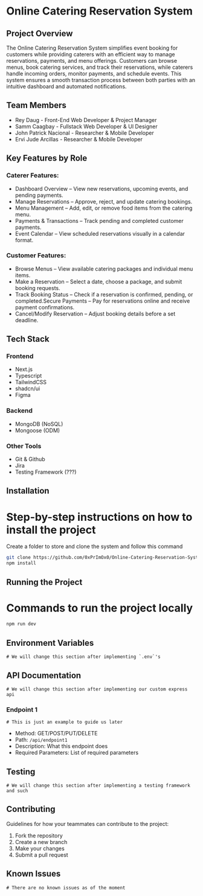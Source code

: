 # Online Catering Reservation System

## Project Overview
The Online Catering Reservation System simplifies event booking for customers while providing caterers with an efficient way to manage reservations, payments, and menu offerings. Customers can browse menus, book catering services, and track their reservations, while caterers handle incoming orders, monitor payments, and schedule events. This system ensures a smooth transaction process between both parties with an intuitive dashboard and automated notifications.

## Team Members
- Rey Daug - Front-End Web Developer & Project Manager
- Samm Caagbay - Fullstack Web Developer & UI Designer
- John Patrick Nacional - Researcher & Mobile Developer
- Ervi Jude Arcillas - Researcher & Mobile Developer

## Key Features by Role
### Caterer Features:
- Dashboard Overview – View new reservations, upcoming events, and pending payments.
- Manage Reservations – Approve, reject, and update catering bookings.
- Menu Management – Add, edit, or remove food items from the catering menu.
- Payments & Transactions – Track pending and completed customer payments.
- Event Calendar – View scheduled reservations visually in a calendar format.

###  Customer Features:
- Browse Menus – View available catering packages and individual menu items.
- Make a Reservation – Select a date, choose a package, and submit booking requests.
- Track Booking Status – Check if a reservation is confirmed, pending, or completed.Secure Payments – Pay for reservations online and receive payment confirmations.
- Cancel/Modify Reservation – Adjust booking details before a set deadline.

## Tech Stack
### Frontend
- Next.js
- Typescript
- TailwindCSS
- shadcn/ui
- Figma

### Backend
- MongoDB (NoSQL)
- Mongoose (ODM)

### Other Tools
- Git & Github
- Jira
- Testing Framework (???)

## Installation
# Step-by-step instructions on how to install the project
Create a folder to store and clone the system and follow this command
```bash
git clone https://github.com/0xPrImOx0/Online-Catering-Reservation-System ./
npm install 
```

## Running the Project
# Commands to run the project locally
```bash
npm run dev
```

## Environment Variables
```# We will change this section after implementing `.env`'s```


## API Documentation
```# We will change this section after implementing our custom express api```

### Endpoint 1
```# This is just an example to guide us later```
- Method: GET/POST/PUT/DELETE
- Path: `/api/endpoint1`
- Description: What this endpoint does
- Required Parameters: List of required parameters

## Testing
```# We will change this section after implementing a testing framework and such```

## Contributing
Guidelines for how your teammates can contribute to the project:
1. Fork the repository
2. Create a new branch
3. Make your changes
4. Submit a pull request

## Known Issues
```# There are no known issues as of the moment ```
